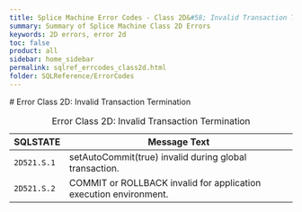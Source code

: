 ```yaml
---
title: Splice Machine Error Codes - Class 2D&#58; Invalid Transaction Termination
summary: Summary of Splice Machine Class 2D Errors
keywords: 2D errors, error 2d
toc: false
product: all
sidebar: home_sidebar
permalink: sqlref_errcodes_class2d.html
folder: SQLReference/ErrorCodes
---
```

<section>
<div class="TopicContent" data-swiftype-index="true" markdown="1">
# Error Class 2D: Invalid Transaction Termination

<table>
                <caption>Error Class 2D: Invalid Transaction Termination</caption>
                <thead>
                    <tr>
                        <th>SQLSTATE</th>
                        <th>Message Text</th>
                    </tr>
                </thead>
                <tbody>
                    <tr>
                        <td><code>2D521.S.1</code></td>
                        <td>setAutoCommit(true) invalid during global transaction.</td>
                    </tr>
                    <tr>
                        <td><code>2D521.S.2</code></td>
                        <td>COMMIT or ROLLBACK invalid for application execution environment. </td>
                    </tr>
                </tbody>
            </table>
</div>
</section>

